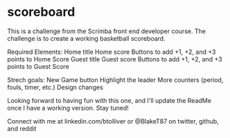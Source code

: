 # scoreboard

This is a challenge from the Scrimba front end developer course. The challenge is to create a working basketball scoreboard.

Required Elements:
Home title
Home score
Buttons to add +1, +2, and +3 points to Home Score
Guest title
Guest score
Buttons to add +1, +2, and +3 points to Guest Score

Strech goals:
New Game button
Highlight the leader
More counters (period, fouls, timer, etc.)
Design changes

Looking forward to having fun with this one, and I'll update the ReadMe once I have a working version. Stay tuned!

Connect with me at linkedin.com/btolliver or @BlakeT87 on twitter, github, and reddit
